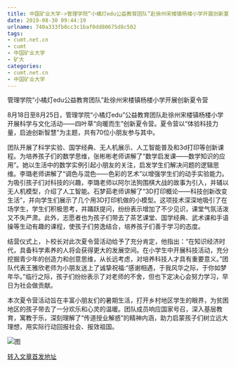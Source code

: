 ```yaml
---
title: 中国矿业大学->管理学院“小橘灯edu公益教育团队”赴徐州宋楼镇杨楼小学开展创新夏令营 | cumt.net.cn
date: 2019-08-30 09:44:19
urlname: 740a333fb0cc3c1baf0dd80675d8c502
tags: 
- cumt.net.cn
- cumt
- 中国矿业大学
- 矿大
categories:
- cumt.net.cn
- 中国矿业大学
---
```



管理学院“小橘灯edu公益教育团队”赴徐州宋楼镇杨楼小学开展创新夏令营

8月18日至8月25日，管理学院“小橘灯edu”公益教育团队赴徐州宋楼镇杨楼小学开展科学与文化活动——四叶草“向暖而生”创新夏令营。夏令营以“体验科技力量，启迪创新智慧”为主题，共有70位小朋友参与其中。

团队开展了科学实验、国学经典、无人机展示、人工智能普及和3d打印等创新课程。为培养孩子们的数学思维，张彬彬老师讲解了“数学启发课——数学知识的应用”。她以生活中的数学实例引起小朋友的关注，启发学生们解决问题的逻辑思维。李璐老师讲解了“调色与混色——色彩的艺术”以增强学生们的动手实验能力。为吸引孩子们对科技的兴趣，李璐老师以阿尔法狗围棋大战的故事为引入，并辅以无人机模型，介绍了人工智能。石梦茹老师讲解了“3D打印概论——科技创新改变生活”，并向学生们展示了几个用3D打印机做的小模型。这项技术深深地吸引了在场学生，学生们积极思考，并踊跃提问，纷纷表示增加了不少见识，课堂气氛活泼又不失严肃。此外，志愿者也为孩子们带去了茶艺课堂、国学经典、武术课和手语操等生动有趣的课程，使孩子们劳逸结合，培养孩子们善于学习的态度。

结营仪式上，卜校长对此次夏令营活动给予了充分肯定，他指出：“在知识经济时代，具备科学素养的人将会获得更大的发展空间。在小学生中开展科技活动，充分挖掘青少年的创造力和创意思维，从长远考虑，对培养科技人才具有重要意义。”团队代表王雅欣老师为小朋友送上了诚挚祝福:“感谢相遇，于我风华之际，于你如梦年华。”临行之际，孩子们纷纷表示了对老师的不舍，但也下定决心会努力学习，早日为社会做贡献。

本次夏令营活动旨在丰富小朋友们的暑期生活，打开乡村地区学生的眼界，为贫困地区的孩子带去了一分欢乐和心灵的温暖。团队成员响应国家号召，深入基层教育，寓教于乐，深刻理解了“传道授业解惑”的精神内涵，助力启蒙孩子们树立远大理想，用实际行动回报社会、报效祖国。



![图](http://xwzx.cumt.edu.cn/_upload/article/images/0d/00/a10772b8440bbefa6023927c93ef/fe4c3399-8b12-4d04-b99f-26f7f6a21abc.jpg)

[转入文章首发地址](http://xwzx.cumt.edu.cn/33/d7/c523a537559/page.htm)